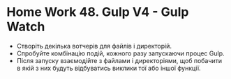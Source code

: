 # Home Work 48. Gulp V4 - Gulp Watch

- Створіть декілька вотчерів для файлів і директорій.
- Спробуйте комбінацію подій, кожного разу запускаючи процес Gulp.
- Після запуску взаємодійте з файлами і директоріями, щоб побачити в якій з них будуть відбуватись виклики тої або іншої функції.
